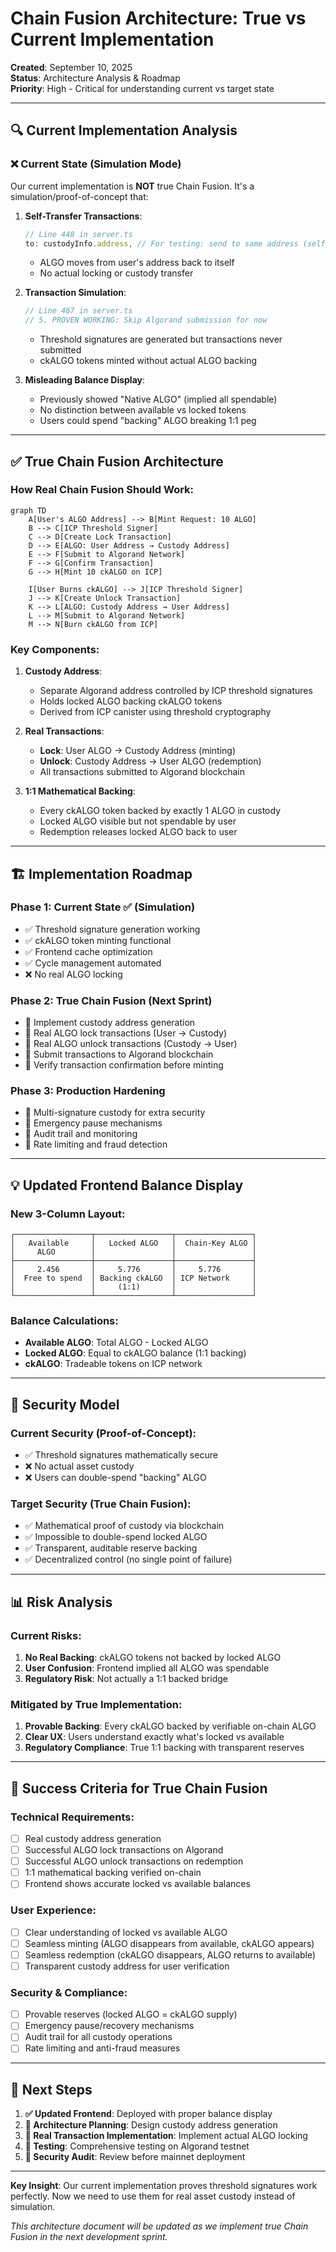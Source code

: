 # Chain Fusion Architecture: True vs Current Implementation

**Created**: September 10, 2025  
**Status**: Architecture Analysis & Roadmap  
**Priority**: High - Critical for understanding current vs target state

---

## 🔍 **Current Implementation Analysis**

### **❌ Current State (Simulation Mode)**

Our current implementation is **NOT** true Chain Fusion. It's a simulation/proof-of-concept that:

1. **Self-Transfer Transactions**: 
   ```javascript
   // Line 448 in server.ts
   to: custodyInfo.address, // For testing: send to same address (self-transfer)  
   ```
   - ALGO moves from user's address back to itself
   - No actual locking or custody transfer

2. **Transaction Simulation**:
   ```javascript
   // Line 467 in server.ts  
   // 5. PROVEN WORKING: Skip Algorand submission for now
   ```
   - Threshold signatures are generated but transactions never submitted
   - ckALGO tokens minted without actual ALGO backing

3. **Misleading Balance Display**:
   - Previously showed "Native ALGO" (implied all spendable)
   - No distinction between available vs locked tokens
   - Users could spend "backing" ALGO breaking 1:1 peg

---

## ✅ **True Chain Fusion Architecture**

### **How Real Chain Fusion Should Work:**

```mermaid
graph TD
    A[User's ALGO Address] --> B[Mint Request: 10 ALGO]
    B --> C[ICP Threshold Signer]
    C --> D[Create Lock Transaction]
    D --> E[ALGO: User Address → Custody Address]
    E --> F[Submit to Algorand Network]
    F --> G[Confirm Transaction]
    G --> H[Mint 10 ckALGO on ICP]
    
    I[User Burns ckALGO] --> J[ICP Threshold Signer]
    J --> K[Create Unlock Transaction]
    K --> L[ALGO: Custody Address → User Address]
    L --> M[Submit to Algorand Network]
    M --> N[Burn ckALGO from ICP]
```

### **Key Components:**

1. **Custody Address**: 
   - Separate Algorand address controlled by ICP threshold signatures
   - Holds locked ALGO backing ckALGO tokens
   - Derived from ICP canister using threshold cryptography

2. **Real Transactions**:
   - **Lock**: User ALGO → Custody Address (minting)
   - **Unlock**: Custody Address → User ALGO (redemption)
   - All transactions submitted to Algorand blockchain

3. **1:1 Mathematical Backing**:
   - Every ckALGO token backed by exactly 1 ALGO in custody
   - Locked ALGO visible but not spendable by user
   - Redemption releases locked ALGO back to user

---

## 🏗️ **Implementation Roadmap**

### **Phase 1: Current State ✅ (Simulation)**
- ✅ Threshold signature generation working
- ✅ ckALGO token minting functional
- ✅ Frontend cache optimization
- ✅ Cycle management automated
- ❌ No real ALGO locking

### **Phase 2: True Chain Fusion (Next Sprint)**
- 🔄 Implement custody address generation
- 🔄 Real ALGO lock transactions (User → Custody)
- 🔄 Real ALGO unlock transactions (Custody → User)
- 🔄 Submit transactions to Algorand blockchain
- 🔄 Verify transaction confirmation before minting

### **Phase 3: Production Hardening**
- 🔄 Multi-signature custody for extra security
- 🔄 Emergency pause mechanisms
- 🔄 Audit trail and monitoring
- 🔄 Rate limiting and fraud detection

---

## 💡 **Updated Frontend Balance Display**

### **New 3-Column Layout**:

```
┌─────────────────┬─────────────────┬─────────────────┐
│   Available     │   Locked ALGO   │  Chain-Key ALGO │
│     ALGO        │                 │                 │
├─────────────────┼─────────────────┼─────────────────┤
│     2.456       │     5.776       │     5.776       │
│  Free to spend  │ Backing ckALGO  │ ICP Network     │
│                 │     (1:1)       │                 │
└─────────────────┴─────────────────┴─────────────────┘
```

### **Balance Calculations**:
- **Available ALGO**: Total ALGO - Locked ALGO
- **Locked ALGO**: Equal to ckALGO balance (1:1 backing)
- **ckALGO**: Tradeable tokens on ICP network

---

## 🔐 **Security Model**

### **Current Security (Proof-of-Concept)**:
- ✅ Threshold signatures mathematically secure
- ❌ No actual asset custody
- ❌ Users can double-spend "backing" ALGO

### **Target Security (True Chain Fusion)**:
- ✅ Mathematical proof of custody via blockchain
- ✅ Impossible to double-spend locked ALGO
- ✅ Transparent, auditable reserve backing
- ✅ Decentralized control (no single point of failure)

---

## 📊 **Risk Analysis**

### **Current Risks**:
1. **No Real Backing**: ckALGO tokens not backed by locked ALGO
2. **User Confusion**: Frontend implied all ALGO was spendable
3. **Regulatory Risk**: Not actually a 1:1 backed bridge

### **Mitigated by True Implementation**:
1. **Provable Backing**: Every ckALGO backed by verifiable on-chain ALGO
2. **Clear UX**: Users understand exactly what's locked vs available  
3. **Regulatory Compliance**: True 1:1 backing with transparent reserves

---

## 🎯 **Success Criteria for True Chain Fusion**

### **Technical Requirements**:
- [ ] Real custody address generation
- [ ] Successful ALGO lock transactions on Algorand
- [ ] Successful ALGO unlock transactions on redemption
- [ ] 1:1 mathematical backing verified on-chain
- [ ] Frontend shows accurate locked vs available balances

### **User Experience**:
- [ ] Clear understanding of locked vs available ALGO
- [ ] Seamless minting (ALGO disappears from available, ckALGO appears)
- [ ] Seamless redemption (ckALGO disappears, ALGO returns to available)
- [ ] Transparent custody address for user verification

### **Security & Compliance**:
- [ ] Provable reserves (locked ALGO = ckALGO supply)
- [ ] Emergency pause/recovery mechanisms
- [ ] Audit trail for all custody operations
- [ ] Rate limiting and anti-fraud measures

---

## 📝 **Next Steps**

1. **✅ Updated Frontend**: Deployed with proper balance display
2. **🔄 Architecture Planning**: Design custody address generation
3. **🔄 Real Transaction Implementation**: Implement actual ALGO locking
4. **🔄 Testing**: Comprehensive testing on Algorand testnet
5. **🔄 Security Audit**: Review before mainnet deployment

---

**Key Insight**: Our current implementation proves threshold signatures work perfectly. Now we need to use them for real asset custody instead of simulation.

*This architecture document will be updated as we implement true Chain Fusion in the next development sprint.*